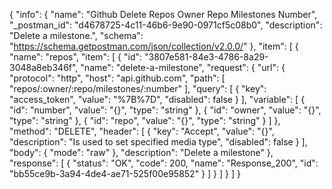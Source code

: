 {
  "info": {
    "name": "Github Delete Repos Owner Repo Milestones Number",
    "_postman_id": "d4678725-4c11-46b6-9e90-0971cf5c08b0",
    "description": "Delete a milestone.",
    "schema": "https://schema.getpostman.com/json/collection/v2.0.0/"
  },
  "item": [
    {
      "name": "repos",
      "item": [
        {
          "id": "3807e581-84e3-4786-8a29-3048a8eb346f",
          "name": "delete-a-milestone",
          "request": {
            "url": {
              "protocol": "http",
              "host": "api.github.com",
              "path": [
                "repos/:owner/:repo/milestones/:number"
              ],
              "query": [
                {
                  "key": "access_token",
                  "value": "%7B%7D",
                  "disabled": false
                }
              ],
              "variable": [
                {
                  "id": "number",
                  "value": "{}",
                  "type": "string"
                },
                {
                  "id": "owner",
                  "value": "{}",
                  "type": "string"
                },
                {
                  "id": "repo",
                  "value": "{}",
                  "type": "string"
                }
              ]
            },
            "method": "DELETE",
            "header": [
              {
                "key": "Accept",
                "value": "{}",
                "description": "Is used to set specified media type",
                "disabled": false
              }
            ],
            "body": {
              "mode": "raw"
            },
            "description": "Delete a milestone"
          },
          "response": [
            {
              "status": "OK",
              "code": 200,
              "name": "Response_200",
              "id": "bb55ce9b-3a94-4de4-ae71-525f00e95852"
            }
          ]
        }
      ]
    }
  ]
}
